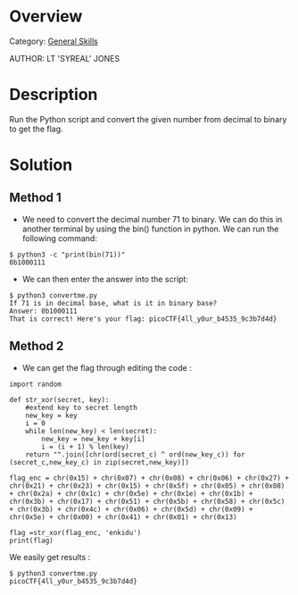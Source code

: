 # Overview 
Category: [General Skills]()

AUTHOR: LT 'SYREAL' JONES

# Description
Run the Python script and convert the given number from decimal to binary to get the flag.

# Solution
## Method 1
- We need to convert the decimal number 71 to binary. We can do this in another terminal by using the bin() function in python. We can run the following command:
```
$ python3 -c "print(bin(71))" 
0b1000111
```
- We can then enter the answer into the script:
```
$ python3 convertme.py       
If 71 is in decimal base, what is it in binary base?
Answer: 0b1000111
That is correct! Here's your flag: picoCTF{4ll_y0ur_b4535_9c3b7d4d}
```
## Method 2
- We can get the flag through editing the code :
```
import random

def str_xor(secret, key):
    #extend key to secret length
    new_key = key
    i = 0
    while len(new_key) < len(secret):
        new_key = new_key + key[i]
        i = (i + 1) % len(key)        
    return "".join([chr(ord(secret_c) ^ ord(new_key_c)) for (secret_c,new_key_c) in zip(secret,new_key)])

flag_enc = chr(0x15) + chr(0x07) + chr(0x08) + chr(0x06) + chr(0x27) + chr(0x21) + chr(0x23) + chr(0x15) + chr(0x5f) + chr(0x05) + chr(0x08) + chr(0x2a) + chr(0x1c) + chr(0x5e) + chr(0x1e) + chr(0x1b) + chr(0x3b) + chr(0x17) + chr(0x51) + chr(0x5b) + chr(0x58) + chr(0x5c) + chr(0x3b) + chr(0x4c) + chr(0x06) + chr(0x5d) + chr(0x09) + chr(0x5e) + chr(0x00) + chr(0x41) + chr(0x01) + chr(0x13)

flag =str_xor(flag_enc, 'enkidu')
print(flag)
```
We easily get results :
```
$ python3 convertme.py
picoCTF{4ll_y0ur_b4535_9c3b7d4d}
```
